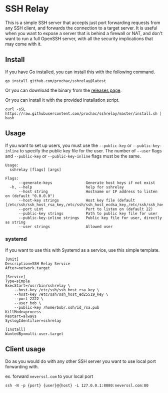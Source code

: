 # SSH Relay

This is a simple SSH server that accepts just port forwarding requests from any
SSH client, and forwards the connection to a target server. It is useful when
you want to expose a server that is behind a firewall or NAT, and don't want to
run a full OpenSSH server, with all the security implications that may come with
it.

## Install

If you have Go installed, you can install this with the following command.
```
go install github.com/prochac/sshrelay@latest
```

Or you can download the binary from the [releases page](https://github.com/prochac/sshrelay/releases).

Or you can install it with the provided installation script.
```
curl -sSL https://raw.githubusercontent.com/prochac/sshrelay/master/install.sh | bash
```

## Usage

If you want to set up users, you must use the `--public-key` or
`--public-key-inline` to specify the public key file for the user. The number of
`--user` flags and `--public-key` or `--public-key-inline` flags must be the same.

```
Usage:
  sshrelay [flags] [args]

Flags:
      --generate-keys               Generate host keys if not exist
  -h, --help                        help for sshrelay
      --host string                 Hostname or IP address to listen on (default "0.0.0.0")
      --host-key strings            Host key file (default [/etc/ssh/ssh_host_rsa_key,/etc/ssh/ssh_host_ecdsa_key,/etc/ssh/ssh_host_ed25519_key])
      --port uint                   Port to listen on (default 22)
      --public-key strings          Path to public key file for user
      --public-key-inline strings   Public key file for user, directly as string
      --user strings                Allowed user
```

### systemd

If you want to use this with Systemd as a service, use this simple template.

```unit file (systemd)
[Unit]
Description=SSH Relay Service
After=network.target

[Service]
Type=simple
ExecStart=/usr/bin/sshrelay \
    --host-key /etc/ssh/ssh_host_rsa_key \
    --host-key /etc/ssh/ssh_host_ed25519_key \
    --port 2222 \
    --user bob \
    --public-key /home/bob/.ssh/id_rsa.pub
KillMode=process
Restart=always
SyslogIdentifier=sshrelay

[Install]
WantedBy=multi-user.target
```

## Client usage

Do as you would do with any other SSH server you want to use local port
forwarding with.

ex. forward `neverssl.com` to your local port

```
ssh -N -p {port} {user}@{host} -L 127.0.0.1:8080:neverssl.com:80
```